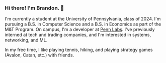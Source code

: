 ### Hi there! I'm Brandon. 👋

I'm currently a student at the University of Pennsylvania, class of 2024. I'm pursuing a B.S. in Computer Science and a B.S. in Economics as part of the M&T Program. On campus, I'm a developer at [Penn Labs](http://pennlabs.org/). I've previously interned at tech and trading companies, and I'm interested in systems, networking, and ML.

In my free time, I like playing tennis, hiking, and playing strategy games (Avalon, Catan, etc.) with friends.
